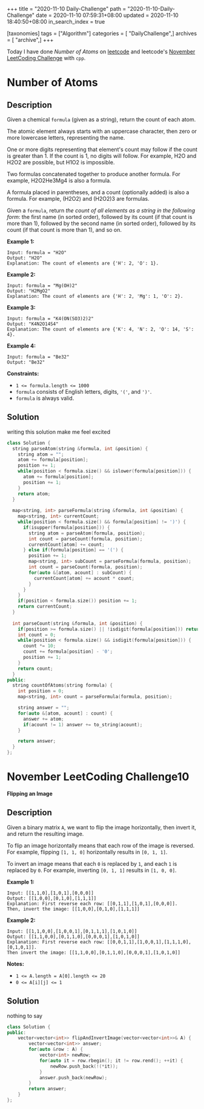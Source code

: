 +++
title = "2020-11-10 Daily-Challenge"
path = "2020-11-10-Daily-Challenge"
date = 2020-11-10 07:59:31+08:00
updated = 2020-11-10 18:40:50+08:00
in_search_index = true

[taxonomies]
tags = ["Algorithm"]
categories = [ "DailyChallenge",]
archives = [ "archive",]
+++

Today I have done *Number of Atoms* on [leetcode](https://leetcode.com/problems/number-of-atoms/) and leetcode's [November LeetCoding Challenge](https://leetcode.com/explore/featured/card/november-leetcoding-challenge/565/week-2-november-8th-november-14th/3525/) with `cpp`.

<!-- more -->

# Number of Atoms

## Description

Given a chemical `formula` (given as a string), return the count of each atom.

The atomic element always starts with an uppercase character, then zero or more lowercase letters, representing the name.

One or more digits representing that element's count may follow if the count is greater than 1. If the count is 1, no digits will follow. For example, H2O and H2O2 are possible, but H1O2 is impossible.

Two formulas concatenated together to produce another formula. For example, H2O2He3Mg4 is also a formula.

A formula placed in parentheses, and a count (optionally added) is also a formula. For example, (H2O2) and (H2O2)3 are formulas.

Given a `formula`, return *the count of all elements as a string in the following form*: the first name (in sorted order), followed by its count (if that count is more than 1), followed by the second name (in sorted order), followed by its count (if that count is more than 1), and so on.

**Example 1:**

```
Input: formula = "H2O"
Output: "H2O"
Explanation: The count of elements are {'H': 2, 'O': 1}.
```

**Example 2:**

```
Input: formula = "Mg(OH)2"
Output: "H2MgO2"
Explanation: The count of elements are {'H': 2, 'Mg': 1, 'O': 2}.
```

**Example 3:**

```
Input: formula = "K4(ON(SO3)2)2"
Output: "K4N2O14S4"
Explanation: The count of elements are {'K': 4, 'N': 2, 'O': 14, 'S': 4}.
```

**Example 4:**

```
Input: formula = "Be32"
Output: "Be32"
```

**Constraints:**

- `1 <= formula.length <= 1000`
- `formula` consists of English letters, digits, `'('`, and `')'`.
- `formula` is always valid.

## Solution

writing this solution make me feel excited

``` cpp
class Solution {
  string parseAtom(string &formula, int &position) {
    string atom = "";
    atom += formula[position];
    position += 1;
    while(position < formula.size() && islower(formula[position])) {
      atom += formula[position];
      position += 1;
    }
    return atom;
  }
  
  map<string, int> parseFormula(string &formula, int &position) {
    map<string, int> currentCount;
    while(position < formula.size() && formula[position] != ')') {
      if(isupper(formula[position])) {
        string atom = parseAtom(formula, position);
        int count = parseCount(formula, position);
        currentCount[atom] += count;
      } else if(formula[position] == '(') {
        position += 1;
        map<string, int> subCount = parseFormula(formula, position);
        int count = parseCount(formula, position);
        for(auto &[atom, acount] : subCount) {
          currentCount[atom] += acount * count;
        }
      }
    }
    if(position < formula.size()) position += 1;
    return currentCount;
  }
  
  int parseCount(string &formula, int &position) {
    if(position >= formula.size() || !isdigit(formula[position])) return 1;
    int count = 0;
    while(position < formula.size() && isdigit(formula[position])) {
      count *= 10;
      count += formula[position] - '0';
      position += 1;
    }
    return count;
  }
public:
  string countOfAtoms(string formula) {
    int position = 0;
    map<string, int> count = parseFormula(formula, position);

    string answer = "";
    for(auto &[atom, acount] : count) {
      answer += atom;
      if(acount != 1) answer += to_string(acount);
    }

    return answer;
  }
};
```

# November LeetCoding Challenge10

**Flipping an Image**

## Description

Given a binary matrix `A`, we want to flip the image horizontally, then invert it, and return the resulting image.

To flip an image horizontally means that each row of the image is reversed. For example, flipping `[1, 1, 0]` horizontally results in `[0, 1, 1]`.

To invert an image means that each `0` is replaced by `1`, and each `1` is replaced by `0`. For example, inverting `[0, 1, 1]` results in `[1, 0, 0]`.

**Example 1:**

```
Input: [[1,1,0],[1,0,1],[0,0,0]]
Output: [[1,0,0],[0,1,0],[1,1,1]]
Explanation: First reverse each row: [[0,1,1],[1,0,1],[0,0,0]].
Then, invert the image: [[1,0,0],[0,1,0],[1,1,1]]
```

**Example 2:**

```
Input: [[1,1,0,0],[1,0,0,1],[0,1,1,1],[1,0,1,0]]
Output: [[1,1,0,0],[0,1,1,0],[0,0,0,1],[1,0,1,0]]
Explanation: First reverse each row: [[0,0,1,1],[1,0,0,1],[1,1,1,0],[0,1,0,1]].
Then invert the image: [[1,1,0,0],[0,1,1,0],[0,0,0,1],[1,0,1,0]]
```

**Notes:**

- `1 <= A.length = A[0].length <= 20`
- `0 <= A[i][j] <= 1`

## Solution

nothing to say

``` cpp
class Solution {
public:
    vector<vector<int>> flipAndInvertImage(vector<vector<int>>& A) {
        vector<vector<int>> answer;
        for(auto &row : A) {
            vector<int> newRow;
            for(auto it = row.rbegin(); it != row.rend(); ++it) {
                newRow.push_back(!(*it));
            }
            answer.push_back(newRow);
        }
        return answer;
    }
};
```
